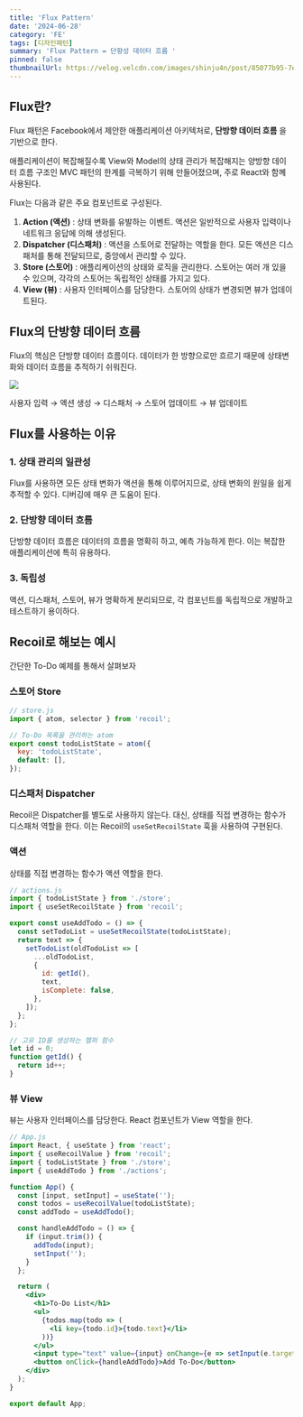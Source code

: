 ```yaml
---
title: 'Flux Pattern'
date: '2024-06-28'
category: 'FE'
tags: [디자인패턴]
summary: 'Flux Pattern = 단향성 데이터 흐름 '
pinned: false
thumbnailUrl: https://velog.velcdn.com/images/shinju4n/post/85077b95-7e0c-4d45-9f03-b09cd9b19802/image.png
---
```


## Flux란?

Flux 패턴은 Facebook에서 제안한 애플리케이션 아키텍처로, **단방향 데이터 흐름** 을 기반으로 한다.

애플리케이션이 복잡해질수록 View와 Model의 상태 관리가 복잡해지는 양방향 데이터 흐름 구조인 MVC 패턴의 한계를 극복하기 위해 만들어졌으며, 주로 React와 함꼐 사용된다.

Flux는 다음과 같은 주요 컴포넌트로 구성된다.

1. **Action (액션)** : 상태 변화를 유발하는 이벤트. 액션은 일반적으로 사용자 입력이나 네트워크 응답에 의해 생성된다.
2. **Dispatcher (디스패처)** : 액션을 스토어로 전달하는 역할을 한다. 모든 액션은 디스패처를 통해 전달되므로, 중앙에서 관리할 수 있다.
3. **Store (스토어)** : 애플리케이션의 상태와 로직을 관리한다. 스토어는 여러 개 있을 수 있으며, 각각의 스토어는 독립적인 상태를 가지고 있다.
4. **View (뷰)** : 사용자 인터페이스를 담당한다. 스토어의 상태가 변경되면 뷰가 업데이트된다.

## Flux의 단방향 데이터 흐름

Flux의 핵심은 단방향 데이터 흐름이다. 데이터가 한 방향으로만 흐르기 때문에 상태변화와 데이터 흐름을 추적하기 쉬워진다.

![](https://velog.velcdn.com/images/shinju4n/post/85077b95-7e0c-4d45-9f03-b09cd9b19802/image.png)

사용자 입력 → 액션 생성 → 디스패처 → 스토어 업데이트 → 뷰 업데이트

## Flux를 사용하는 이유

### 1. 상태 관리의 일관성

Flux를 사용하면 모든 상태 변화가 액션을 통해 이루어지므로, 상태 변화의 원일을 쉽게 추적할 수 있다. 디버깅에 매우 큰 도움이 된다.

### 2. 단방향 데이터 흐름

단방향 데이터 흐름은 데이터의 흐름을 명확히 하고, 예측 가능하게 한다. 이는 복잡한 애플리케이션에 특히 유용하다.

### 3. 독립성

액션, 디스패처, 스토어, 뷰가 명확하게 분리되므로, 각 컴포넌트를 독립적으로 개발하고 테스트하기 용이하다.

## Recoil로 해보는 예시

간단한 To-Do 예제를 통해서 살펴보자

### 스토어 Store

```jsx
// store.js
import { atom, selector } from 'recoil';

// To-Do 목록을 관리하는 atom
export const todoListState = atom({
  key: 'todoListState',
  default: [],
});
```

### 디스패처 Dispatcher

Recoil은 Dispatcher를 별도로 사용하지 않는다. 대신, 상태를 직접 변경하는 함수가 디스패처 역할을 한다. 이는 Recoil의 `useSetRecoilState` 훅을 사용하여 구현된다.

### 액션

상태를 직접 변경하는 함수가 액션 역할을 한다.

```jsx
// actions.js
import { todoListState } from './store';
import { useSetRecoilState } from 'recoil';

export const useAddTodo = () => {
  const setTodoList = useSetRecoilState(todoListState);
  return text => {
    setTodoList(oldTodoList => [
      ...oldTodoList,
      {
        id: getId(),
        text,
        isComplete: false,
      },
    ]);
  };
};

// 고유 ID를 생성하는 헬퍼 함수
let id = 0;
function getId() {
  return id++;
}
```

### 뷰 View

뷰는 사용자 인터페이스를 담당한다. React 컴포넌트가 View 역할을 한다.

```jsx
// App.js
import React, { useState } from 'react';
import { useRecoilValue } from 'recoil';
import { todoListState } from './store';
import { useAddTodo } from './actions';

function App() {
  const [input, setInput] = useState('');
  const todos = useRecoilValue(todoListState);
  const addTodo = useAddTodo();

  const handleAddTodo = () => {
    if (input.trim()) {
      addTodo(input);
      setInput('');
    }
  };

  return (
    <div>
      <h1>To-Do List</h1>
      <ul>
        {todos.map(todo => (
          <li key={todo.id}>{todo.text}</li>
        ))}
      </ul>
      <input type="text" value={input} onChange={e => setInput(e.target.value)} />
      <button onClick={handleAddTodo}>Add To-Do</button>
    </div>
  );
}

export default App;
```
